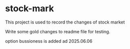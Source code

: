 # stock-mark
This project is used to record the changes of stock market

Write some gold changes to readme file for testing.

option bussioness is added ad 2025.06.06
